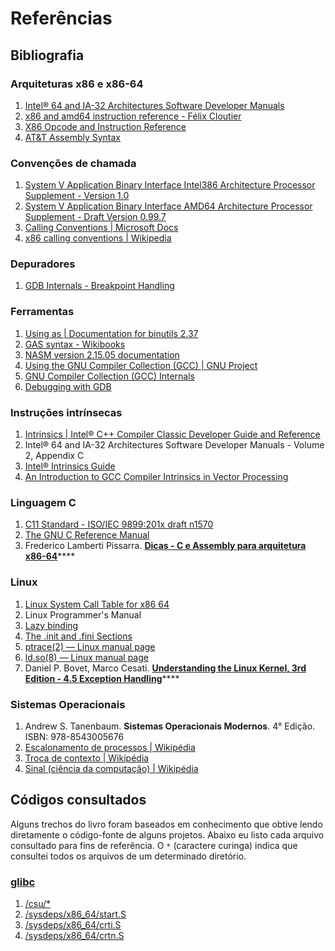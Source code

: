 # Referências

## Bibliografia

### Arquiteturas x86 e x86-64

1. [Intel® 64 and IA-32 Architectures Software Developer Manuals](https://software.intel.com/content/www/us/en/develop/articles/intel-sdm.html)
2. [x86 and amd64 instruction reference - Félix Cloutier](https://www.felixcloutier.com/x86/)
3. [X86 Opcode and Instruction Reference](http://ref.x86asm.net/)
4. [AT&T Assembly Syntax](https://csiflabs.cs.ucdavis.edu/~ssdavis/50/att-syntax.htm)

### Convenções de chamada

1. [System V Application Binary Interface Intel386 Architecture Processor Supplement - Version 1.0](https://www.uclibc.org/docs/psABI-i386.pdf)
2. [System V Application Binary Interface AMD64 Architecture Processor Supplement - Draft Version 0.99.7](https://www.uclibc.org/docs/psABI-x86_64.pdf)
3. [Calling Conventions \| Microsoft Docs](https://docs.microsoft.com/en-us/cpp/cpp/calling-conventions)
4. [x86 calling conventions \| Wikipedia](https://en.wikipedia.org/wiki/X86_calling_conventions)

### Depuradores

1. [GDB Internals - Breakpoint Handling](https://sourceware.org/gdb/wiki/Internals/Breakpoint%20Handling)

### Ferramentas

1. [Using as \| Documentation for binutils 2.37](https://sourceware.org/binutils/docs/as/)
2. [GAS syntax - Wikibooks](https://en.wikibooks.org/wiki/X86_Assembly/GAS_Syntax)
3. [NASM version 2.15.05 documentation](https://www.nasm.us/xdoc/2.15.05/html/nasmdoc0.html)
4. [Using the GNU Compiler Collection \(GCC\) \| GNU Project](https://gcc.gnu.org/onlinedocs/gcc/)
5. [GNU Compiler Collection \(GCC\) Internals](https://gcc.gnu.org/onlinedocs/gccint/)
6. [Debugging with GDB](https://sourceware.org/gdb/current/onlinedocs/gdb/)

### Instruções intrínsecas

1. [Intrinsics \| Intel® C++ Compiler Classic Developer Guide and Reference](https://software.intel.com/content/www/us/en/develop/documentation/cpp-compiler-developer-guide-and-reference/top/compiler-reference/intrinsics.html)
2. Intel® 64 and IA-32 Architectures Software Developer Manuals - Volume 2, Appendix C
3. [Intel® Intrinsics Guide](https://software.intel.com/sites/landingpage/IntrinsicsGuide/)
4. [An Introduction to GCC Compiler Intrinsics in Vector Processing](https://www.linuxjournal.com/content/introduction-gcc-compiler-intrinsics-vector-processing)

### Linguagem C

1. [C11 Standard - ISO/IEC 9899:201x draft n1570](http://www.open-std.org/jtc1/sc22/WG14/www/docs/n1570.pdf)
2. [The GNU C Reference Manual](https://www.gnu.org/software/gnu-c-manual/gnu-c-manual.html)
3. Frederico Lamberti Pissarra. [**Dicas - C e Assembly para arquitetura x86-64**](https://www.mentebinaria.com.br/files/file/31-dicas-c-e-assembly-para-arquitetura-x86-64/)\*\*\*\*

### Linux

1. [Linux System Call Table for x86 64](https://blog.rchapman.org/posts/Linux_System_Call_Table_for_x86_64/)
2. Linux Programmer's Manual
3. [Lazy binding](http://www.qnx.com/developers/docs/qnxcar2/topic/com.qnx.doc.neutrino.prog/topic/devel_Lazy_binding.html)
4. [The .init and .fini Sections](https://beefchunk.com/documentation/sys-programming/binary_formats/elf/elf_from_the_programmers_perspective/node3.html)
5. [ptrace\(2\) — Linux manual page](https://man7.org/linux/man-pages/man2/ptrace.2.html)
6. [ld.so\(8\) — Linux manual page](https://man7.org/linux/man-pages/man8/ld.so.8.html)
7. Daniel P. Bovet, Marco Cesati. [**Understanding the Linux Kernel, 3rd Edition - 4.5 Exception Handling**](https://www.oreilly.com/library/view/understanding-the-linux/0596005652/ch04s05.html)\*\*\*\*

### Sistemas Operacionais

1. Andrew S. Tanenbaum. **Sistemas Operacionais Modernos**. 4° Edição. ISBN: 978-8543005676
2. [Escalonamento de processos \| Wikipédia](https://pt.wikipedia.org/wiki/Escalonamento_de_processos)
3. [Troca de contexto \| Wikipédia](https://pt.wikipedia.org/wiki/Troca_de_contexto)
4. [Sinal \(ciência da computação\) \| Wikipédia](https://pt.wikipedia.org/wiki/Sinal_%28ci%C3%AAncia_da_computa%C3%A7%C3%A3o%29)

## Códigos consultados

Alguns trechos do livro foram baseados em conhecimento que obtive lendo diretamente o código-fonte de alguns projetos. Abaixo eu listo cada arquivo consultado para fins de referência. O `*` \(caractere curinga\) indica que consultei todos os arquivos de um determinado diretório.

### [glibc](https://sourceware.org/git/?p=glibc.git)

1. [/csu/\*](https://sourceware.org/git/?p=glibc.git;a=tree;f=csu;hb=refs/heads/master)
2. [/sysdeps/x86\_64/start.S](https://sourceware.org/git/?p=glibc.git;a=blob;f=sysdeps/x86_64/start.S;hb=refs/heads/master)
3. [/sysdeps/x86\_64/crti.S](https://sourceware.org/git/?p=glibc.git;a=blob;f=sysdeps/x86_64/crti.S;hb=refs/heads/master)
4. [/sysdeps/x86\_64/crtn.S](https://sourceware.org/git/?p=glibc.git;a=blob;f=sysdeps/x86_64/crtn.S;hb=refs/heads/master)

